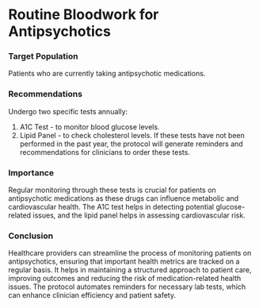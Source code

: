 # Routine Bloodwork for Antipsychotics

### Target Population
Patients who are currently taking antipsychotic medications. 
### Recommendations
Undergo two specific tests annually:

1. A1C Test - to monitor blood glucose levels.
2. Lipid Panel - to check cholesterol levels.
If these tests have not been performed in the past year, the protocol will generate reminders and recommendations for clinicians to order these tests.
### Importance
Regular monitoring through these tests is crucial for patients on antipsychotic medications as these drugs can influence metabolic and cardiovascular health. The A1C test helps in detecting potential glucose-related issues, and the lipid panel helps in assessing cardiovascular risk. 
### Conclusion
Healthcare providers can streamline the process of monitoring patients on antipsychotics, ensuring that important health metrics are tracked on a regular basis. It helps in maintaining a structured approach to patient care, improving outcomes and reducing the risk of medication-related health issues. The protocol automates reminders for necessary lab tests, which can enhance clinician efficiency and patient safety.

